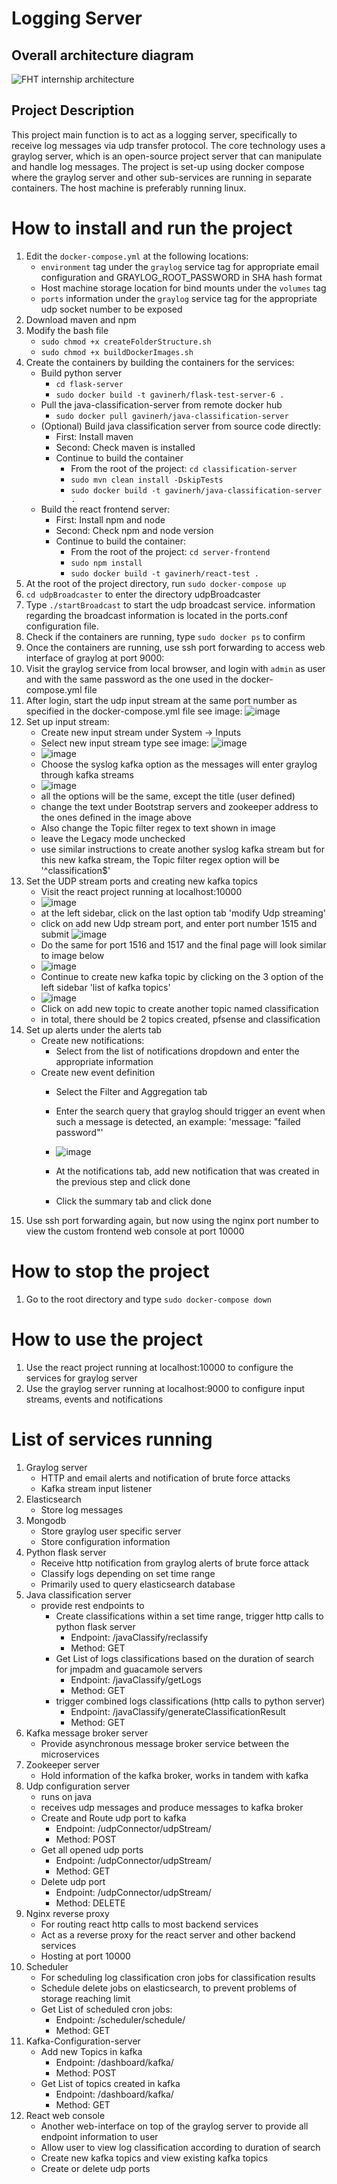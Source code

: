 # Logging Server

## Overall architecture diagram
![FHT internship architecture](https://user-images.githubusercontent.com/75064420/179473020-171f515c-9bd2-4314-b39d-ccf793e176e5.jpg)


## Project Description
This project main function is to act as a logging server, specifically to receive log messages via 
udp transfer protocol. The core technology uses a graylog server, which is an open-source project 
server that can manipulate and handle log messages. The project is set-up using docker compose 
where the graylog server and other sub-services are running in separate containers. The host machine
is preferably running linux.

# How to install and run the project
1. Edit the `docker-compose.yml` at the following locations:
    * `environment` tag under the `graylog`
service tag for appropriate email configuration and GRAYLOG_ROOT_PASSWORD in SHA hash format
    * Host machine storage location for bind mounts under the `volumes` tag
    * `ports` information under the `graylog` service tag for the appropriate udp socket number to be exposed
2. Download maven and npm
3. Modify the bash file
    * `sudo chmod +x createFolderStructure.sh`
    * `sudo chmod +x buildDockerImages.sh`
3. Create the containers by building the containers for the services:
    * Build python server
        * `cd flask-server`
        * `sudo docker build -t gavinerh/flask-test-server-6 .`
    * Pull the java-classification-server from remote docker hub
        * `sudo docker pull gavinerh/java-classification-server`
    * (Optional) Build java classification server from source code directly:
        * First: Install maven
        * Second: Check maven is installed
        * Continue to build the container
            * From the root of the project: `cd classification-server`
            * `sudo mvn clean install -DskipTests`
            * `sudo docker build -t gavinerh/java-classification-server .`
    * Build the react frontend server:
        * First: Install npm and node
        * Second: Check npm and node version
        * Continue to build the container:
            * From the root of the project: `cd server-frontend`
            * `sudo npm install`
            * `sudo docker build -t gavinerh/react-test .`
3. At the root of the project directory, run `sudo docker-compose up`
4. `cd udpBroadcaster` to enter the directory udpBroadcaster
5. Type `./startBroadcast` to start the udp broadcast service. 
information regarding the broadcast information is located in the ports.conf configuration file.
6. Check if the containers are running, type `sudo docker ps` to confirm
7. Once the containers are running, use ssh port forwarding to access web interface of graylog at port 9000: 
8. Visit the graylog service from local browser, and login with `admin` as user and with the
same password as the one used in the docker-compose.yml file
9. After login, start the udp input stream at the same port number as specified in the docker-compose.yml file
see image: ![image](https://user-images.githubusercontent.com/75064420/174514501-6f905e32-6f00-4ac6-ab0b-e60cf9b09c92.png)
10. Set up input stream:
    * Create new input stream under System -> Inputs
    * Select new input stream type see image: ![image](https://user-images.githubusercontent.com/75064420/174514947-53904f1b-942f-4f6a-8351-7e3250534e02.png)
    * ![image](https://user-images.githubusercontent.com/75064420/178925282-7afbe4a4-d4e4-414b-9873-c7de95cda9f3.png)
    * Choose the syslog kafka option as the messages will enter graylog through kafka streams
    * ![image](https://user-images.githubusercontent.com/75064420/178925821-e0d4a259-aacf-4396-b6c7-aff51716db00.png)
    * all the options will be the same, except the title (user defined)
    * change the text under Bootstrap servers and zookeeper address to the ones defined in the image above
    * Also change the Topic filter regex to text shown in image
    * leave the Legacy mode unchecked
    * use similar instructions to create another syslog kafka stream but for this new kafka stream, the Topic filter regex option will be '^classification$'
11. Set the UDP stream ports and creating new kafka topics
    * Visit the react project running at localhost:10000
    * ![image](https://user-images.githubusercontent.com/75064420/178927138-4866d78b-0b70-4ccc-be7a-c812b6a4c9d6.png)
    * at the left sidebar, click on the last option tab 'modify Udp streaming' 
    * click on add new Udp stream port, and enter port number 1515 and submit
    ![image](https://user-images.githubusercontent.com/75064420/178927782-f3107d76-876b-43a9-98e8-0c81abbe7dc0.png)
    * Do the same for port 1516 and 1517 and the final page will look similar to image below
    * ![image](https://user-images.githubusercontent.com/75064420/178928340-8107b588-f22a-44db-ba8f-9cd423fa68fd.png)
    * Continue to create new kafka topic by clicking on the 3 option of the left sidebar 'list of kafka topics'
    * ![image](https://user-images.githubusercontent.com/75064420/178928845-def5c591-a5ac-400a-8f6b-e1b7812b09a8.png)
    * Click on add new topic to create another topic named classification
    * in total, there should be 2 topics created, pfsense and classification
12. Set up alerts under the alerts tab
    * Create new notifications:
        * Select from the list of notifications dropdown and enter the appropriate information
    * Create new event definition
        * Select the Filter and Aggregation tab
        * Enter the search query that graylog should trigger an event when such a message is detected, an example: 'message: "failed password"'
        * ![image](https://user-images.githubusercontent.com/75064420/178931651-69a4e757-fea8-41cd-b63d-ed87658a101e.png)

        * At the notifications tab, add new notification that was created in the previous step and click done
        * Click the summary tab and click done
13. Use ssh port forwarding again, but now using the nginx port number to view the custom frontend
web console at port 10000

# How to stop the project
1. Go to the root directory and type `sudo docker-compose down`

# How to use the project
1. Use the react project running at localhost:10000 to configure the services for graylog server
2. Use the graylog server running at localhost:9000 to configure input streams, events and notifications

# List of services running
1. Graylog server
    * HTTP and email alerts and notification of brute force attacks
    * Kafka stream input listener
2. Elasticsearch
    * Store log messages
4. Mongodb
    * Store graylog user specific server
    * Store configuration information
5. Python flask server
    * Receive http notification from graylog alerts of brute force attack
    * Classify logs depending on set time range
    * Primarily used to query elasticsearch database
6. Java classification server
    * provide rest endpoints to
        * Create classifications within a set time range, trigger http calls to python flask server
            * Endpoint: /javaClassify/reclassify
            * Method: GET
        * Get List of logs classifications based on the duration of search for jmpadm and guacamole servers
            * Endpoint: /javaClassify/getLogs
            * Method: GET
        * trigger combined logs classifications (http calls to python server)
            * Endpoint: /javaClassify/generateClassificationResult
            * Method: GET
7. Kafka message broker server
    * Provide asynchronous message broker service between the microservices
8. Zookeeper server
    * Hold information of the kafka broker, works in tandem with kafka
9. Udp configuration server
    * runs on java
    * receives udp messages and produce messages to kafka broker
    * Create and Route udp port to kafka
        * Endpoint: /udpConnector/udpStream/
        * Method: POST
    * Get all opened udp ports
        * Endpoint: /udpConnector/udpStream/
        * Method: GET
    * Delete udp port
        * Endpoint: /udpConnector/udpStream/
        * Method: DELETE
10. Nginx reverse proxy
    * For routing react http calls to most backend services
    * Act as a reverse proxy for the react server and other backend services
    * Hosting at port 10000
11. Scheduler
    * For scheduling log classification cron jobs for classification results
    * Schedule delete jobs on elasticsearch, to prevent problems of storage reaching limit
    * Get List of scheduled cron jobs:
        * Endpoint: /scheduler/schedule/
        * Method: GET
12. Kafka-Configuration-server
    * Add new Topics in kafka
        * Endpoint: /dashboard/kafka/
        * Method: POST
    * Get List of topics created in kafka
        * Endpoint: /dashboard/kafka/ 
        * Method: GET
13. React web console
    * Another web-interface on top of the graylog server to provide all endpoint information to user
    * Allow user to view log classification according to duration of search
    * Create new kafka topics and view existing kafka topics
    * Create or delete udp ports

